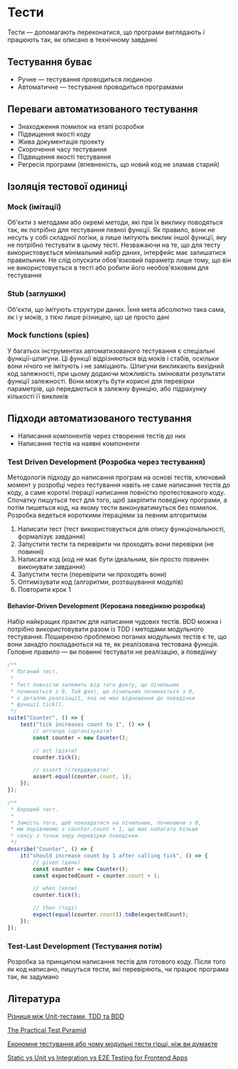 # Тести

Тести — допомагають переконатися, що програми виглядають і працюють так, як описано в технічному завданні

## Тестування буває

-   Ручне — тестування проводиться людиною
-   Автоматичне — тестування проводиться програмами

## Переваги автоматизованого тестування

-   Знаходження помилок на етапі розробки
-   Підвищення якості коду
-   Жива документація проекту
-   Скорочення часу тестування
-   Підвищення якості тестування
-   Регресія програми (впевненість, що новий код не зламав старий)

## Ізоляція тестової одиниці

### Mock (імітації)

Об'єкти з методами або окремі методи, які при їх виклику поводяться так, як потрібно для тестування певної функції. Як правило, вони не несуть у собі складної логіки, а лише імітують виклик іншої функції, яку не потрібно тестувати в цьому тесті. Незважаючи на те, що для тесту використовується мінімальний набір даних, інтерфейс має залишатися правильним. Не слід опускати обов'язковий параметр лише тому, що він не використовується в тесті або робити його необов'язковим для тестування

### Stub (заглушки)

Об'єкти, що імітують структури даних. Їхня мета абсолютно така сама, як і у моків, з тією лише різницею, що це просто дані

### Mock functions (spies)

У багатьох інструментах автоматизованого тестування є спеціальні функції-шпигуни. Ці функції відрізняються від моків і стабів, оскільки вони нічого не імітують і не заміщають. Шпигуни викликають вихідний код залежності, при цьому додаючи можливість змінювати результати функції залежності. Вони можуть бути корисні для перевірки параметрів, що передаються в залежну функцію, або підрахунку кількості її викликів

## Підходи автоматизованого тестування

-   Написання компонентів через створення тестів до них
-   Написання тестів на наявні компоненти

### Test Driven Development (Розробка через тестування)

Методологія підходу до написання програм на основі тестів, ключовий момент у розробці через тестування навіть не саме написання тестів до коду, а саме короткі ітерації написання повністю протестованого коду. Спочатку пишуться тест для того, щоб закріпити поведінку програми, а потім пишеться код, на якому тести виконуватимуться без помилок. Розробка ведеться короткими ітераціями за певним алгоритмом

1. Написати тест (тест використовується для опису функціональності, формалізує завдання)
1. Запустити тести та перевірити чи проходять вони перевірки (не повинні)
1. Написати код (код не має бути ідеальним, він просто повинен виконувати завдання)
1. Запустити тести (перевірити чи проходять вони)
1. Оптимізувати код (алгоритми, розташування модулів)
1. Повторити крок 1

#### Behavior-Driven Development (Керована поведінкою розробка)

Набір найкращих практик для написання чудових тестів. BDD можна і потрібно використовувати разом із TDD і методами модульного тестування. Поширеною проблемою поганих модульних тестів є те, що вони занадто покладаються на те, як реалізована тестована функція. Головне правило — ви повинні тестувати не реалізацію, а поведінку

```js
/**
 * Поганий тест.
 *
 * Тест повністю залежить від того факту, що лічильник
 * починається з 0. Той факт, що лічильник починається з 0,
 * є деталлю реалізації, яка не має відношення до поведінки
 * функції tick().
 */
suite("Counter", () => {
    test("tick increases count to 1", () => {
        // arrange (організувати)
        const counter = new Counter();

        // act (діяти)
        counter.tick();

        // assert (стверджувати)
        assert.equal(counter.count, 1);
    });
});

/**
 * Хороший тест.
 *
 * Замість того, щоб покладатися на лічильник, починаючи з 0,
 * ми порівнюємо з counter.count + 1, що має набагато більше
 * сенсу з точки зору перевірки поведінки.
 */
describe("Counter", () => {
    it("should increase count by 1 after calling tick", () => {
        // given (дано)
        const counter = new Counter();
        const expectedCount = counter.count + 1;

        // when (коли)
        counter.tick();

        // then (тоді)
        expect(equal(counter.count)).toBe(expectedCount);
    });
});
```

### Test-Last Development (Тестування потім)

Розробка за принципом написання тестів для готового коду. Після того як код написано, пишуться тести, які перевіряють, чи працює програма так, як задумано

## Література

<a href="https://codeutopia.net/blog/2015/03/01/unit-testing-tdd-and-bdd/">Різниця між Unit-тестами, TDD та BDD</a>

<a href="https://martinfowler.com/articles/practical-test-pyramid.html">The Practical Test Pyramid</a>

<a href="https://medium.com/@eugenkiss/lean-testing-or-why-unit-tests-are-worse-than-you-think-b6500139a009">Економне тестування або чому модульні тести гірші, ніж ви думаєте</a>

<a href="https://kentcdodds.com/blog/static-vs-unit-vs-integration-vs-e2e-tests">Static vs Unit vs Integration vs E2E Testing for Frontend Apps</a>
